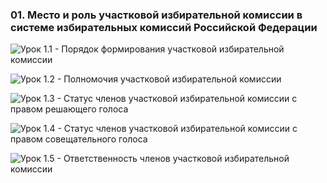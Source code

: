 ### 01. Место и роль участковой избирательной комиссии в системе избирательных комиссий Российской Федерации

![ [Урок 1.1 - Порядок формирования участковой избирательной комиссии ](#lesson-4.1.1) ](./4.1.1.svg)

![ [Урок 1.2 - Полномочия участковой избирательной комиссии ](#lesson-4.1.2) ](./4.1.2.svg)

![ [Урок 1.3 - Статус членов участковой избирательной комиссии с правом решающего голоса ](#lesson-4.1.3) ](./4.1.3.svg)

![ [Урок 1.4 - Статус членов участковой избирательной комиссии с правом совещательного голоса ](#lesson-4.1.4) ](./4.1.4.svg)

![ [Урок 1.5 - Ответственность членов участковой избирательной комиссии ](#lesson-4.1.5) ](./4.1.5.svg)
